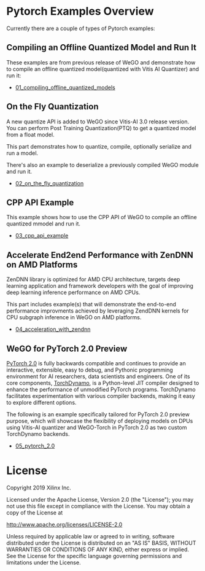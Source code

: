 # Pytorch Examples Overview

Currently there are a couple of types of Pytorch examples:

## Compiling an Offline Quantized Model and Run It

These examples are from previous release of WeGO and demonstrate how to compile an offline quantized model(quantized with Vitis AI Quantizer) and run it:

- [01_compiling_offline_quantized_models](./01_compiling_offline_quantized_models)

## On the Fly Quantization

A new quantize API is added to WeGO since Vitis-AI 3.0 release version. You can perform Post Training Quantization(PTQ) to get a quantized model from a float model.

This part demonstrates how to quantize, compile, optionally serialize and run a model.

There's also an example to deserialize a previously compiled WeGO module and run it.

- [02_on_the_fly_quantization](./02_on_the_fly_quantization)

## CPP API Example

This example shows how to use the CPP API of WeGO to compile an offline quantized mmodel and run it.

- [03_cpp_api_example](./03_cpp_api_example)

## Accelerate End2end Performance with ZenDNN on AMD Platforms

ZenDNN library is optimized for AMD CPU architecture, targets deep learning application and framework developers with the goal of improving deep learning inference performance on AMD CPUs. 

This part includes example(s) that will demonstrate the end-to-end performance improvments achieved by leveraging ZendDNN kernels for CPU subgraph inference in WeGO on AMD platforms.

- [04_acceleration_with_zendnn](./04_acceleration_with_zendnn)

## WeGO for PyTorch 2.0 Preview

[PyTorch 2.0](https://pytorch.org/get-started/pytorch-2.0/) is fully backwards compatible and continues to provide an interactive, extensible, easy to debug, and Pythonic programming environment for AI researchers, data scientists and engineers. One of its core components, [TorchDynamo](https://pytorch.org/docs/stable/dynamo/index.html), is a Python-level JIT compiler designed to enhance the performance of unmodified PyTorch programs. TorchDynamo facilitates experimentation with various compiler backends, making it easy to explore different options. 

The following is an example specifically tailored for PyTorch 2.0 preview purpose, which will showcase the flexibility of deploying models on DPUs using Vitis-AI quantizer and WeGO-Torch in PyTorch 2.0 as two custom TorchDynamo backends.

- [05_pytorch_2.0](./05_pytorch_2.0/inception_v3/)

# License

Copyright 2019 Xilinx Inc.

Licensed under the Apache License, Version 2.0 (the "License"); you may not use this file except in compliance with the License. You may obtain a copy of the License at

http://www.apache.org/licenses/LICENSE-2.0

Unless required by applicable law or agreed to in writing, software distributed under the License is distributed on an "AS IS" BASIS, WITHOUT WARRANTIES OR CONDITIONS OF ANY KIND, either express or implied. See the License for the specific language governing permissions and limitations under the License.
